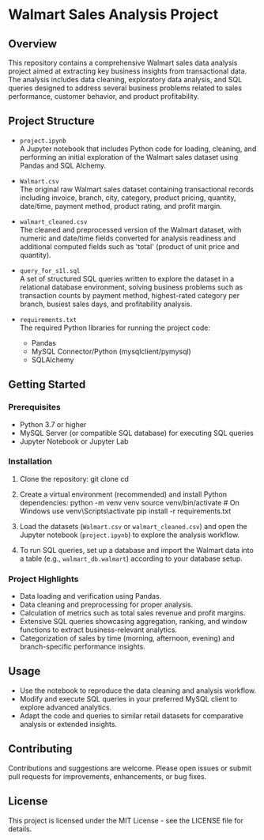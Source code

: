 # Walmart Sales Analysis Project

## Overview
This repository contains a comprehensive Walmart sales data analysis project aimed at extracting key business insights from transactional data. The analysis includes data cleaning, exploratory data analysis, and SQL queries designed to address several business problems related to sales performance, customer behavior, and product profitability.

## Project Structure
- `project.ipynb`  
  A Jupyter notebook that includes Python code for loading, cleaning, and performing an initial exploration of the Walmart sales dataset using Pandas and SQL Alchemy.

- `Walmart.csv`  
  The original raw Walmart sales dataset containing transactional records including invoice, branch, city, category, product pricing, quantity, date/time, payment method, product rating, and profit margin.

- `walmart_cleaned.csv`  
  The cleaned and preprocessed version of the Walmart dataset, with numeric and date/time fields converted for analysis readiness and additional computed fields such as 'total' (product of unit price and quantity).

- `query_for_s1l.sql`  
  A set of structured SQL queries written to explore the dataset in a relational database environment, solving business problems such as transaction counts by payment method, highest-rated category per branch, busiest sales days, and profitability analysis.

- `requirements.txt`  
  The required Python libraries for running the project code:
  - Pandas
  - MySQL Connector/Python (mysqlclient/pymysql)
  - SQLAlchemy

## Getting Started

### Prerequisites
- Python 3.7 or higher
- MySQL Server (or compatible SQL database) for executing SQL queries
- Jupyter Notebook or Jupyter Lab

### Installation
1. Clone the repository: git clone <repository-url>
cd <repository-folder>

2. Create a virtual environment (recommended) and install Python dependencies:
python -m venv venv
source venv/bin/activate # On Windows use venv\Scripts\activate
pip install -r requirements.txt


3. Load the datasets (`Walmart.csv` or `walmart_cleaned.csv`) and open the Jupyter notebook (`project.ipynb`) to explore the analysis workflow.

4. To run SQL queries, set up a database and import the Walmart data into a table (e.g., `walmart_db.walmart`) according to your database setup.

### Project Highlights
- Data loading and verification using Pandas.
- Data cleaning and preprocessing for proper analysis.
- Calculation of metrics such as total sales revenue and profit margins.
- Extensive SQL queries showcasing aggregation, ranking, and window functions to extract business-relevant analytics.
- Categorization of sales by time (morning, afternoon, evening) and branch-specific performance insights.

## Usage
- Use the notebook to reproduce the data cleaning and analysis workflow.
- Modify and execute SQL queries in your preferred MySQL client to explore advanced analytics.
- Adapt the code and queries to similar retail datasets for comparative analysis or extended insights.

## Contributing
Contributions and suggestions are welcome. Please open issues or submit pull requests for improvements, enhancements, or bug fixes.

## License
This project is licensed under the MIT License - see the LICENSE file for details.




